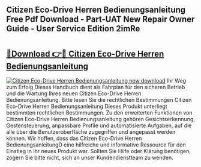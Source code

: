 ## Citizen Eco-Drive Herren Bedienungsanleitung Free Pdf Download - Part-UAT New Repair Owner Guide - User Service Edition 2imRe

# <h2><a href="http://df63qd.blite.top/?on=Citizen+Eco-Drive+Herren+Bedienungsanleitung">🔗Download 👉🔴 Citizen Eco-Drive Herren Bedienungsanleitung</a></h2>

[![Citizen Eco-Drive Herren Bedienungsanleitung new download](https://i.imgur.com/lujVjoI.png)](http://df63qd.blite.top/?on=Citizen+Eco-Drive+Herren+Bedienungsanleitung)
Ihr Weg zum Erfolg Dieses Handbuch dient als Fahrplan für den sicheren Betrieb und die Wartung Ihres neuen Citizen Eco-Drive Herren Bedienungsanleitung. Bitte lesen Sie die rechtlichen Bestimmungen Citizen Eco-Drive Herren Bedienungsanleitung Dieses Produkt unterliegt bestimmten rechtlichen Bestimmungen. Zu den erweiterten Funktionen von Citizen Eco-Drive Herren Bedienungsanleitung gehören Gesichtserkennung, Gestensteuerung, anpassbare Profile und automatisierte Aufgaben, auf die alle über die Benutzeroberfläche zugegriffen und angepasst werden können. Wir hoffen, dass das Citizen Eco-Drive Herren BedienungsanleitungD eine hilfreiche und informative Ressource für den Einstieg in Ihr neues Produkt war. Sollten Sie Hilfe oder Klärung benötigen, zögern Sie bitte nicht, sich an unser Kundendienstteam zu wenden.
